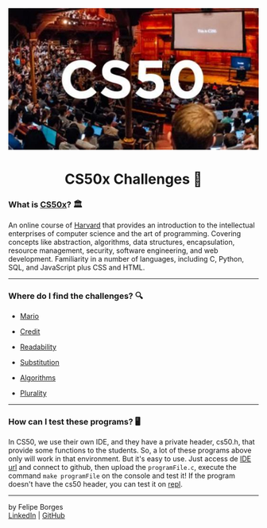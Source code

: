 <div align="center">
	<a href="https://online-learning.harvard.edu/course/cs50-introduction-computer-science?delta=0" target="_blank">
		<img src="/.github/cs50img.jpg" alt="cs50"/>
	</a>
</div>

<div align="center">
	<h1>CS50x Challenges 💾</h1>
</div>

### What is <a href="https://online-learning.harvard.edu/course/cs50-introduction-computer-science?delta=0" target="_blank">CS50x</a>? 🏛️
An online course of [Harvard](https://online-learning.harvard.edu/) that provides an introduction to the intellectual enterprises of computer science and the art of programming. Covering concepts like abstraction, algorithms, data structures, encapsulation, resource management, security, software engineering, and web development. Familiarity in a number of languages, including C, Python, SQL, and JavaScript plus CSS and HTML.
<hr>

### Where do I find the challenges? 🔍
- [Mario](/mario)

- [Credit](/credit)

- [Readability](/readability)

- [Substitution](/substitution)

- [Algorithms](/algorithms)

- [Plurality](/plurality)
<hr>

### How can I test these programs? 🖥
In CS50, we use their own IDE, and they have a private header, cs50.h, that provide some functions to the students. So, a lot of these programs above only will work in that environment. But it's easy to use. Just access de [IDE url](https://ide.cs50.io/) and connect to github, then upload the `programFile.c`, execute the command `make programFile` on the console and test it! If the program doesn't have the cs50 header, you can test it on [repl](https://repl.it/languages/c).
<hr>

by Felipe Borges<br>
[LinkedIn](https://www.linkedin.com/in/felipejsborges) | [GitHub](https://github.com/felipejsborges)
